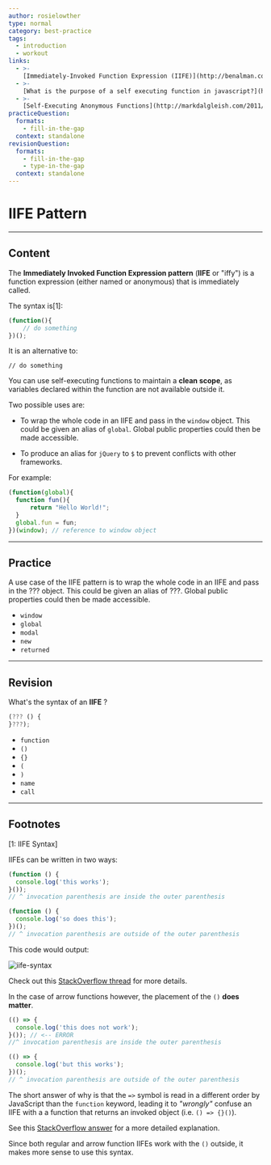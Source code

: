 ```yaml
---
author: rosielowther
type: normal
category: best-practice
tags:
  - introduction
  - workout
links:
  - >-
    [Immediately-Invoked Function Expression (IIFE)](http://benalman.com/news/2010/11/immediately-invoked-function-expression/){website}
  - >-
    [What is the purpose of a self executing function in javascript?](http://stackoverflow.com/questions/592396/what-is-the-purpose-of-a-self-executing-function-in-javascript){website}
  - >-
    [Self-Executing Anonymous Functions](http://markdalgleish.com/2011/03/self-executing-anonymous-functions/){website}
practiceQuestion:
  formats:
    - fill-in-the-gap
  context: standalone
revisionQuestion:
  formats:
    - fill-in-the-gap
    - type-in-the-gap
  context: standalone
---
```


# IIFE Pattern


---

## Content

The **Immediately Invoked Function Expression pattern** (**IIFE** or "iffy") is a function expression (either named or anonymous) that is immediately called. 

The syntax is[1]:

```javascript
(function(){
    // do something
})();
```

It is an alternative to:

```plain-text
// do something
```

You can use self-executing functions to maintain a **clean scope**, as variables declared within the function are not available outside it.

Two possible uses are:

- To wrap the whole code in an IIFE and pass in the `window` object. This could be given an alias of `global`. Global public properties could then be made accessible.

- To produce an alias for `jQuery` to `$` to prevent conflicts with other frameworks.

For example:

```javascript
(function(global){
  function fun(){
      return "Hello World!";
  }
  global.fun = fun;
})(window); // reference to window object
```

---

## Practice

A use case of the IIFE pattern is to wrap the whole code in an IIFE and pass in the ??? object. This could be given an alias of ???. Global public properties could then be made accessible.

- `window` 
- `global` 
- `modal` 
- `new` 
- `returned`


---

## Revision

What's the syntax of an **IIFE** ?

```javascript
(??? () {
}???);
```

- `function`
- `()`
- `{}`
- `(`
- `)`
- `name`
- `call`
 
---

## Footnotes

[1: IIFE Syntax]

IIFEs can be written in two ways:

```js
(function () {
  console.log('this works');
}());
// ^ invocation parenthesis are inside the outer parenthesis

(function () {
  console.log('so does this');
})();
// ^ invocation parenthesis are outside of the outer parenthesis
```

This code would output:

![iife-syntax](https://img.enkipro.com/8b795a7e5766af215d3ceca8b322eb19.png)

Check out this [StackOverflow thread](https://stackoverflow.com/questions/3384504/location-of-parenthesis-for-auto-executing-anonymous-javascript-functions) for more details.

In the case of arrow functions however, the placement of the `()` **does matter**.

```js
(() => {
  console.log('this does not work');
}()); // <-- ERROR
//^ invocation parenthesis are inside the outer parenthesis

(() => {
  console.log('but this works');
})();
// ^ invocation parenthesis are outside of the outer parenthesis
```

The short answer of why is that the `=>` symbol is read in a different order by JavaScript than the `function` keyword, leading it to *"wrongly"* confuse an IIFE with a a function that returns an invoked object (i.e. `() => {}()`).

See this [StackOverflow answer](https://stackoverflow.com/questions/34589488/es6-immediately-invoked-arrow-function/34589765#34589765) for a more detailed explanation.

Since both regular and arrow function IIFEs work with the `()` outside, it makes more sense to use this syntax.
